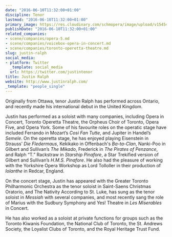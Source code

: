 ```yaml
---
date: "2016-06-10T11:32:00+01:00"
discipline: Tenor
lastmod: "2016-06-10T11:32:00+01:00"
primary_image: https://res.cloudinary.com/schmopera/image/upload/v1545409169/media/webhook-uploads/1465554672839/2016-06-10---Justin-Ralph.jpg.jpg
publishDate: "2016-06-10T11:32:00+01:00"
related_companies:
- scene/companies/opera-5.md
- scene/companies/voicebox-opera-in-concert.md
- scene/companies/toronto-operetta-theatre.md
slug: justin-ralph
social_media:
- platform: Twitter
  _template: social_media
  url: https://twitter.com/justintenor
title: Justin Ralph
website: http://www.justinralph.com/
_template: "people_single"
---
```


Originally from Ottawa, tenor Justin Ralph has performed across Ontario, and recently made his international debut in the United Kingdom.

Justin has performed as a soloist with many companies, including Opera in Concert, Toronto Operetta Theatre, the Orpheus Choir of Toronto,  Opera Five, and Opera York. Some of his favourite roles on the operatic stage have included Ferrando in Mozart’s *Cosi Fan Tutte*, and Jupiter in Handel’s *Semele*. On the operetta stage, he has enjoyed playing Eisenstein in Strauss’ *Die Fledermaus*, Kekikako in Offenbach's *Ba-ta-Clan*, Nanki-Poo in Gilbert and Sullivan’s *The Mikado*, Frederick in *The Pirates of Penzance*, and Ralph “T.” Rackstraw in *Starship Pinafore*, a Star Trekified version of Gilbert and Sullivan’s *H.M.S. Pinafore*. He also had the pleasure of working with the Yorkshire Opera Workshop as Lord Tolloller in their production of *Iolanthe* in Redcar, England. 

On the concert stage, Justin has appeared with the Greater Toronto Philharmonic Orchestra as the tenor soloist in Saint-Saens Christmas Oratorio, and The Nativity According to St. Luke, has sung as the tenor soloist in *Messiah* with several companies, and most recently sang the role of Marius with the Sudbury Symphony and Yes! Theatre in *Les Miserables* in Concert. 

He has also worked as a soloist at private functions for groups such as the Toronto Kiwanis Foundation, the National Club of Toronto, the St. Andrews Society, the Loyalist Clubs of Toronto, and the Royal Heritage Trust Fund.
